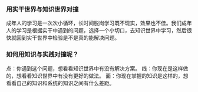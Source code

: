 ### 用实干世界与知识世界对撞

成年人的学习是一次次小循环，长时间脱岗学习既不现实，效果也不佳。我们成年人的学习是根据实干中遇到的问题，选择一个小切口，去知识世界中学习，然后很快就回到实干世界中检验是不是真的能解决问题。


### 如何用知识与实践对撞呢？

点：你遇到这个问题，想看看知识世界中有没有解决方案。
线：你现在是这样做的，想看看知识世界中有没有更好的做法。
面：你现在掌握的知识是这样的，想看看自己的知识和系统的知识之间有什么差距。



